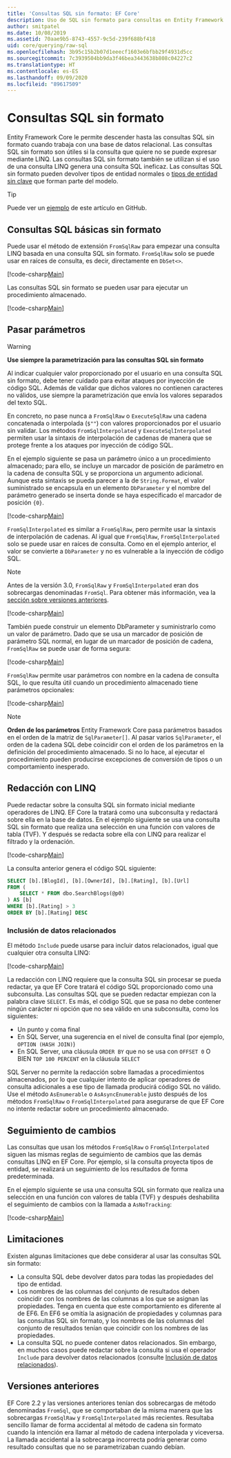```yaml
---
title: 'Consultas SQL sin formato: EF Core'
description: Uso de SQL sin formato para consultas en Entity Framework Core
author: smitpatel
ms.date: 10/08/2019
ms.assetid: 70aae9b5-8743-4557-9c5d-239f688bf418
uid: core/querying/raw-sql
ms.openlocfilehash: 3b95c15b2b07d1eeecf1603e6bfbb29f4931d5cc
ms.sourcegitcommit: 7c3939504bb9da3f46bea3443638b808c04227c2
ms.translationtype: HT
ms.contentlocale: es-ES
ms.lasthandoff: 09/09/2020
ms.locfileid: "89617509"
---
```

# <a name="raw-sql-queries"></a>Consultas SQL sin formato

Entity Framework Core le permite descender hasta las consultas SQL sin formato cuando trabaja con una base de datos relacional. Las consultas SQL sin formato son útiles si la consulta que quiere no se puede expresar mediante LINQ. Las consultas SQL sin formato también se utilizan si el uso de una consulta LINQ genera una consulta SQL ineficaz. Las consultas SQL sin formato pueden devolver tipos de entidad normales o [tipos de entidad sin clave](xref:core/modeling/keyless-entity-types) que forman parte del modelo.

> [!TIP]  
> Puede ver un [ejemplo](https://github.com/dotnet/EntityFramework.Docs/tree/master/samples/core/Querying/) de este artículo en GitHub.

## <a name="basic-raw-sql-queries"></a>Consultas SQL básicas sin formato

Puede usar el método de extensión `FromSqlRaw` para empezar una consulta LINQ basada en una consulta SQL sin formato. `FromSqlRaw` solo se puede usar en raíces de consulta, es decir, directamente en `DbSet<>`.

[!code-csharp[Main](../../../samples/core/Querying/RawSQL/Sample.cs#FromSqlRaw)]

Las consultas SQL sin formato se pueden usar para ejecutar un procedimiento almacenado.

[!code-csharp[Main](../../../samples/core/Querying/RawSQL/Sample.cs#FromSqlRawStoredProcedure)]

## <a name="passing-parameters"></a>Pasar parámetros

> [!WARNING]
> **Use siempre la parametrización para las consultas SQL sin formato**
>
> Al indicar cualquier valor proporcionado por el usuario en una consulta SQL sin formato, debe tener cuidado para evitar ataques por inyección de código SQL. Además de validar que dichos valores no contienen caracteres no válidos, use siempre la parametrización que envía los valores separados del texto SQL.
>
> En concreto, no pase nunca a `FromSqlRaw` o `ExecuteSqlRaw` una cadena concatenada o interpolada (`$""`) con valores proporcionados por el usuario sin validar. Los métodos `FromSqlInterpolated` y `ExecuteSqlInterpolated` permiten usar la sintaxis de interpolación de cadenas de manera que se protege frente a los ataques por inyección de código SQL.

En el ejemplo siguiente se pasa un parámetro único a un procedimiento almacenado; para ello, se incluye un marcador de posición de parámetro en la cadena de consulta SQL y se proporciona un argumento adicional. Aunque esta sintaxis se pueda parecer a la de `String.Format`, el valor suministrado se encapsula en un elemento `DbParameter` y el nombre del parámetro generado se inserta donde se haya especificado el marcador de posición `{0}`.

[!code-csharp[Main](../../../samples/core/Querying/RawSQL/Sample.cs#FromSqlRawStoredProcedureParameter)]

`FromSqlInterpolated` es similar a `FromSqlRaw`, pero permite usar la sintaxis de interpolación de cadenas. Al igual que `FromSqlRaw`, `FromSqlInterpolated` solo se puede usar en raíces de consulta. Como en el ejemplo anterior, el valor se convierte a `DbParameter` y no es vulnerable a la inyección de código SQL.

> [!NOTE]
> Antes de la versión 3.0, `FromSqlRaw` y `FromSqlInterpolated` eran dos sobrecargas denominadas `FromSql`. Para obtener más información, vea la [sección sobre versiones anteriores](#previous-versions).

[!code-csharp[Main](../../../samples/core/Querying/RawSQL/Sample.cs#FromSqlInterpolatedStoredProcedureParameter)]

También puede construir un elemento DbParameter y suministrarlo como un valor de parámetro. Dado que se usa un marcador de posición de parámetro SQL normal, en lugar de un marcador de posición de cadena, `FromSqlRaw` se puede usar de forma segura:

[!code-csharp[Main](../../../samples/core/Querying/RawSQL/Sample.cs#FromSqlRawStoredProcedureSqlParameter)]

`FromSqlRaw` permite usar parámetros con nombre en la cadena de consulta SQL, lo que resulta útil cuando un procedimiento almacenado tiene parámetros opcionales:

[!code-csharp[Main](../../../samples/core/Querying/RawSQL/Sample.cs#FromSqlRawStoredProcedureNamedSqlParameter)]

> [!NOTE]
> **Orden de los parámetros** Entity Framework Core pasa parámetros basados en el orden de la matriz de `SqlParameter[]`. Al pasar varios `SqlParameter`, el orden de la cadena SQL debe coincidir con el orden de los parámetros en la definición del procedimiento almacenado. Si no lo hace, al ejecutar el procedimiento pueden producirse excepciones de conversión de tipos o un comportamiento inesperado.

## <a name="composing-with-linq"></a>Redacción con LINQ

Puede redactar sobre la consulta SQL sin formato inicial mediante operadores de LINQ. EF Core la tratará como una subconsulta y redactará sobre ella en la base de datos. En el ejemplo siguiente se usa una consulta SQL sin formato que realiza una selección en una función con valores de tabla (TVF). Y después se redacta sobre ella con LINQ para realizar el filtrado y la ordenación.

[!code-csharp[Main](../../../samples/core/Querying/RawSQL/Sample.cs#FromSqlInterpolatedComposed)]

La consulta anterior genera el código SQL siguiente:

```sql
SELECT [b].[BlogId], [b].[OwnerId], [b].[Rating], [b].[Url]
FROM (
    SELECT * FROM dbo.SearchBlogs(@p0)
) AS [b]
WHERE [b].[Rating] > 3
ORDER BY [b].[Rating] DESC
```

### <a name="including-related-data"></a>Inclusión de datos relacionados

El método `Include` puede usarse para incluir datos relacionados, igual que cualquier otra consulta LINQ:

[!code-csharp[Main](../../../samples/core/Querying/RawSQL/Sample.cs#FromSqlInterpolatedInclude)]

La redacción con LINQ requiere que la consulta SQL sin procesar se pueda redactar, ya que EF Core tratará el código SQL proporcionado como una subconsulta. Las consultas SQL que se pueden redactar empiezan con la palabra clave `SELECT`. Es más, el código SQL que se pasa no debe contener ningún carácter ni opción que no sea válido en una subconsulta, como los siguientes:

- Un punto y coma final
- En SQL Server, una sugerencia en el nivel de consulta final (por ejemplo, `OPTION (HASH JOIN)`)
- En SQL Server, una cláusula `ORDER BY` que no se usa con `OFFSET 0` O BIEN `TOP 100 PERCENT` en la cláusula `SELECT`

SQL Server no permite la redacción sobre llamadas a procedimientos almacenados, por lo que cualquier intento de aplicar operadores de consulta adicionales a ese tipo de llamada producirá código SQL no válido. Use el método `AsEnumerable` o `AsAsyncEnumerable` justo después de los métodos `FromSqlRaw` o `FromSqlInterpolated` para asegurarse de que EF Core no intente redactar sobre un procedimiento almacenado.

## <a name="change-tracking"></a>Seguimiento de cambios

Las consultas que usan los métodos `FromSqlRaw` o `FromSqlInterpolated` siguen las mismas reglas de seguimiento de cambios que las demás consultas LINQ en EF Core. Por ejemplo, si la consulta proyecta tipos de entidad, se realizará un seguimiento de los resultados de forma predeterminada.

En el ejemplo siguiente se usa una consulta SQL sin formato que realiza una selección en una función con valores de tabla (TVF) y después deshabilita el seguimiento de cambios con la llamada a `AsNoTracking`:

[!code-csharp[Main](../../../samples/core/Querying/RawSQL/Sample.cs#FromSqlInterpolatedAsNoTracking)]

## <a name="limitations"></a>Limitaciones

Existen algunas limitaciones que debe considerar al usar las consultas SQL sin formato:

- La consulta SQL debe devolver datos para todas las propiedades del tipo de entidad.
- Los nombres de las columnas del conjunto de resultados deben coincidir con los nombres de las columnas a los que se asignan las propiedades. Tenga en cuenta que este comportamiento es diferente al de EF6. En EF6 se omitía la asignación de propiedades y columnas para las consultas SQL sin formato, y los nombres de las columnas del conjunto de resultados tenían que coincidir con los nombres de las propiedades.
- La consulta SQL no puede contener datos relacionados. Sin embargo, en muchos casos puede redactar sobre la consulta si usa el operador `Include` para devolver datos relacionados (consulte [Inclusión de datos relacionados](#including-related-data)).

## <a name="previous-versions"></a>Versiones anteriores

EF Core 2.2 y las versiones anteriores tenían dos sobrecargas de método denominadas `FromSql`, que se comportaban de la misma manera que las sobrecargas `FromSqlRaw` y `FromSqlInterpolated` más recientes. Resultaba sencillo llamar de forma accidental al método de cadena sin formato cuando la intención era llamar al método de cadena interpolada y viceversa. La llamada accidental a la sobrecarga incorrecta podría generar como resultado consultas que no se parametrizaban cuando debían.
